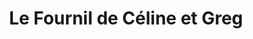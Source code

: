 ---
title: "Le Fournil de Céline et Greg"
url: /saint-julien-de-peyrolas/le-fournil-de-celine-et-greg/
shop: boulangerie
---